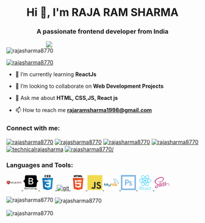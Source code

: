 <h1 align="center">Hi 👋, I'm RAJA RAM SHARMA</h1>
<h3 align="center">A passionate frontend developer from India</h3>
<img align="right" width='400' src="https://global-uploads.webflow.com/5e2d970a86f417102b21abd2/63d38ff86b40d6d019165f73_How%20to%20become%20a%20front%20end%20developer.svg"/>

<p align="left"> <img src="https://komarev.com/ghpvc/?username=rajasharma8770&label=Profile%20views&color=0e75b6&style=flat" alt="rajasharma8770" /> </p>

<p align="left"> <a href="https://twitter.com/rajasharma8770" target="blank"><img src="https://img.shields.io/twitter/follow/rajasharma8770?logo=twitter&style=for-the-badge" alt="rajasharma8770" /></a> </p>

- 🌱 I’m currently learning **ReactJs**

- 👯 I’m looking to collaborate on **Web Development Projects**

- 💬 Ask me about **HTML, CSS,JS, React js**

- 📫 How to reach me **rajaramsharma1998@gmail.com**

<h3 align="left">Connect with me:</h3>
<p align="left">
<a href="https://twitter.com/rajasharma8770" target="blank"><img align="center" src="https://raw.githubusercontent.com/rahuldkjain/github-profile-readme-generator/master/src/images/icons/Social/twitter.svg" alt="rajasharma8770" height="30" width="40" /></a>
<a href="https://linkedin.com/in/rajasharma8770" target="blank"><img align="center" src="https://raw.githubusercontent.com/rahuldkjain/github-profile-readme-generator/master/src/images/icons/Social/linked-in-alt.svg" alt="rajasharma8770" height="30" width="40" /></a>
<a href="https://fb.com/rajasharma8770" target="blank"><img align="center" src="https://raw.githubusercontent.com/rahuldkjain/github-profile-readme-generator/master/src/images/icons/Social/facebook.svg" alt="rajasharma8770" height="30" width="40" /></a>
<a href="https://instagram.com/rajasharma8770" target="blank"><img align="center" src="https://raw.githubusercontent.com/rahuldkjain/github-profile-readme-generator/master/src/images/icons/Social/instagram.svg" alt="rajasharma8770" height="30" width="40" /></a>
<a href="https://www.youtube.com/c/technicalrajasharma" target="blank"><img align="center" src="https://raw.githubusercontent.com/rahuldkjain/github-profile-readme-generator/master/src/images/icons/Social/youtube.svg" alt="technicalrajasharma" height="30" width="40" /></a>
<a href="https://www.leetcode.com/rajasharma8770/" target="blank"><img align="center" src="https://raw.githubusercontent.com/rahuldkjain/github-profile-readme-generator/master/src/images/icons/Social/leet-code.svg" alt="rajasharma8770/" height="30" width="40" /></a>
</p>

<h3 align="left">Languages and Tools:</h3>
<p align="left"> <a href="https://angular.io" target="_blank" rel="noreferrer"> <img src="https://raw.githubusercontent.com/devicons/devicon/master/icons/angularjs/angularjs-original-wordmark.svg" alt="angularjs" width="40" height="40"/> </a> <a href="https://getbootstrap.com" target="_blank" rel="noreferrer"> <img src="https://raw.githubusercontent.com/devicons/devicon/master/icons/bootstrap/bootstrap-plain-wordmark.svg" alt="bootstrap" width="40" height="40"/> </a> <a href="https://www.w3schools.com/css/" target="_blank" rel="noreferrer"> <img src="https://raw.githubusercontent.com/devicons/devicon/master/icons/css3/css3-original-wordmark.svg" alt="css3" width="40" height="40"/> </a> <a href="https://git-scm.com/" target="_blank" rel="noreferrer"> <img src="https://www.vectorlogo.zone/logos/git-scm/git-scm-icon.svg" alt="git" width="40" height="40"/> </a> <a href="https://www.w3.org/html/" target="_blank" rel="noreferrer"> <img src="https://raw.githubusercontent.com/devicons/devicon/master/icons/html5/html5-original-wordmark.svg" alt="html5" width="40" height="40"/> </a> <a href="https://developer.mozilla.org/en-US/docs/Web/JavaScript" target="_blank" rel="noreferrer"> <img src="https://raw.githubusercontent.com/devicons/devicon/master/icons/javascript/javascript-original.svg" alt="javascript" width="40" height="40"/> </a> <a href="https://www.mysql.com/" target="_blank" rel="noreferrer"> <img src="https://raw.githubusercontent.com/devicons/devicon/master/icons/mysql/mysql-original-wordmark.svg" alt="mysql" width="40" height="40"/> </a> <a href="https://www.photoshop.com/en" target="_blank" rel="noreferrer"> <img src="https://raw.githubusercontent.com/devicons/devicon/master/icons/photoshop/photoshop-line.svg" alt="photoshop" width="40" height="40"/> </a> <a href="https://reactjs.org/" target="_blank" rel="noreferrer"> <img src="https://raw.githubusercontent.com/devicons/devicon/master/icons/react/react-original-wordmark.svg" alt="react" width="40" height="40"/> </a> <a href="https://sass-lang.com" target="_blank" rel="noreferrer"> <img src="https://raw.githubusercontent.com/devicons/devicon/master/icons/sass/sass-original.svg" alt="sass" width="40" height="40"/> </a> </p>

<p><img align="left" src="https://github-readme-stats.vercel.app/api/top-langs?username=rajasharma8770&show_icons=true&locale=en&layout=compact" alt="rajasharma8770" /></p>

<p>&nbsp;<img align="center" src="https://github-readme-stats.vercel.app/api?username=rajasharma8770&show_icons=true&locale=en" alt="rajasharma8770" /></p>

<p><img align="center" src="https://github-readme-streak-stats.herokuapp.com/?user=rajasharma8770&" alt="rajasharma8770" /></p>
